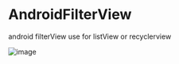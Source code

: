 # AndroidFilterView
android filterView  use for listView or recyclerview

 ![image](https://github.com/Ryanke/AndroidFilterView/tree/master/AdapterFilter/app/raw/README.gif)


